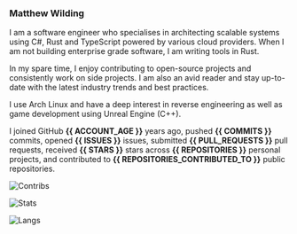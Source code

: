 ### Matthew Wilding

I am a software engineer who specialises in architecting scalable systems using C#, Rust and TypeScript powered by various cloud providers.
When I am not building enterprise grade software, I am writing tools in Rust.

In my spare time, I enjoy contributing to open-source projects and consistently work on side projects. I am also an avid reader and stay up-to-date with the latest industry trends and best practices.

I use Arch Linux and have a deep interest in reverse engineering as well as game development using Unreal Engine (C++).

I joined GitHub **{{ ACCOUNT_AGE }}** years ago, pushed **{{ COMMITS }}** commits, opened **{{ ISSUES }}** issues, submitted **{{ PULL_REQUESTS }}** pull requests, received **{{ STARS }}** stars across **{{ REPOSITORIES }}** personal projects, and contributed to **{{ REPOSITORIES_CONTRIBUTED_TO }}** public repositories.

![Contribs](https://github-contributor-stats.vercel.app/api?username=mbwilding&theme=tokyonight&hide_border=true)

![Stats](https://github-readme-stats.vercel.app/api?username=mbwilding&show_icons=true&theme=tokyonight&hide_border=true)

![Langs](https://github-readme-stats.vercel.app/api/top-langs/?username=mbwilding&layout=donut&theme=tokyonight&hide_border=true)
